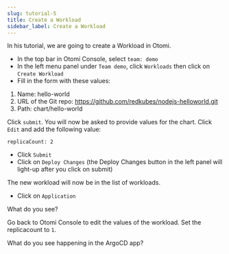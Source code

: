 ```yaml
---
slug: tutorial-5
title: Create a Workload
sidebar_label: Create a Workload
---
```


In his tutorial, we are going to create a Workload in Otomi.

- In the top bar in Otomi Console, select `team: demo`
- In the left menu panel under `Team demo`, click `Workloads` then click on `Create Workload`
- Fill in the form with these values:

1. Name: hello-world
2. URL of the Git repo: https://github.com/redkubes/nodejs-helloworld.git
3. Path: chart/hello-world

Click `submit`. You will now be asked to provide values for the chart. Click `Edit` and add the following value:

```
replicaCount: 2
```

- Click `Submit`
- Click on `Deploy Changes` (the Deploy Changes button in the left panel will light-up after you click on submit)

The new workload will now be in the list of workloads. 

- Click on `Application`

What do you see?

Go back to Otomi Console to edit the values of the workload. Set the replicacount to `1`.

What do you see happening in the ArgoCD app?
